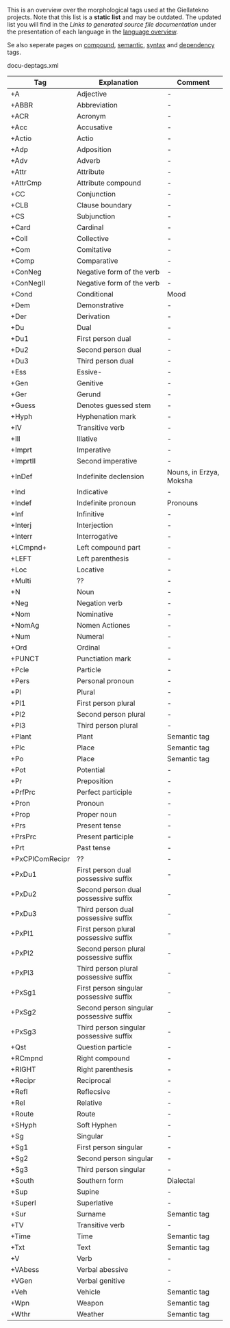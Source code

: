 

This is an overview over the morphological tags used at the Giellatekno projects. Note that this list is a **static list** and may be outdated. The updated list you will find in the *Links to generated source file documentation* under the presentation of each language in the [language overview](/lang//lang.eng.html).


Se also seperate pages on [compound](CompoundTags.html), [semantic](SemanticTags.html), [syntax](docu-sme-syntaxtags.html) and [dependency](docu-deptags.html) tags.




docu-deptags.xml


|   Tag | Explanation | Comment
| --- | --- | --- 
|  +A			  | Adjective |  -
|  +ABBR			  | Abbreviation | -
|  +ACR			  | Acronym |  -
|  +Acc			  | Accusative | -
|  +Actio		  | Actio |  -
|  +Adp			  | Adposition | -
|  +Adv			  | Adverb | -
|  +Attr			  | Attribute | -
|  +AttrCmp		  | Attribute compound | -
|  +CC			  | Conjunction | -
|  +CLB			  | Clause boundary | -
|  +CS			  | Subjunction | -
|  +Card			  | Cardinal | -
|  +Coll			  | Collective | -
|  +Com			  | Comitative | -
|  +Comp			  | Comparative | -
|  +ConNeg		  | Negative form of the verb | -
|  +ConNegII		  | Negative form of the verb | -
|  +Cond			  | Conditional | Mood
|  +Dem			  | Demonstrative | -
|  +Der			  | Derivation | -
|  +Du			  | Dual | -
|  +Du1			  | First person dual | -
|  +Du2			  | Second person dual | -
|  +Du3			  | Third person dual | -
|  +Ess			  | Essive- | -
|  +Gen			  | Genitive | -
|  +Ger			  | Gerund | -
|  +Guess		  | Denotes guessed stem | -
|  +Hyph			  | Hyphenation mark | -
|  +IV			  | Transitive verb | -
|  +Ill			  | Illative | -
|  +Imprt		  | Imperative | -
|  +ImprtII		  | Second imperative | -
|  +InDef		  | Indefinite declension | Nouns, in Erzya, Moksha
|  +Ind			  | Indicative | -
|  +Indef		  | Indefinite pronoun | Pronouns
|  +Inf			  | Infinitive | -
|  +Interj		  | Interjection | -
|  +Interr		  | Interrogative | -
|  +LCmpnd+		  | Left compound part | -
|  +LEFT			  | Left parenthesis | -
|  +Loc			  | Locative | -
|  +Multi		  | ?? | -
|  +N			  | Noun | -
|  +Neg			  | Negation verb | -
|  +Nom			  | Nominative | -
|  +NomAg		  | Nomen Actiones | -
|  +Num			  | Numeral | -
|  +Ord			  | Ordinal | -
|  +PUNCT		  | Punctiation mark | -
|  +Pcle			  | Particle | -
|  +Pers			  | Personal pronoun | -
|  +Pl			  | Plural | -
|  +Pl1			  | First person plural | -
|  +Pl2			  | Second person plural | -
|  +Pl3			  | Third person plural | -
|  +Plant		  | Plant | Semantic tag
|  +Plc			  | Place | Semantic tag
|  +Po			  | Place | Semantic tag
|  +Pot			  | Potential | -
|  +Pr			  | Preposition | -
|  +PrfPrc		  | Perfect participle | -
|  +Pron			  | Pronoun | -
|  +Prop			  | Proper noun | -
|  +Prs			  | Present tense | -
|  +PrsPrc		  | Present participle | -
|  +Prt			  | Past tense | -
|  +PxCPlComRecipr | ?? | -
|  +PxDu1		  | First person dual possessive suffix | -
|  +PxDu2		  | Second person dual possessive suffix | -
|  +PxDu3		  | Third person dual possessive suffix | -
|  +PxPl1		  | First person plural possessive suffix | -
|  +PxPl2		  | Second person plural possessive suffix | -
|  +PxPl3		  | Third person plural possessive suffix | -
|  +PxSg1		  | First person singular possessive suffix | -
|  +PxSg2		  | Second person singular possessive suffix | -
|  +PxSg3		  | Third person singular possessive suffix | -
|  +Qst			  | Question particle | -
|  +RCmpnd		  | Right compound | -
|  +RIGHT		  | Right parenthesis | -
|  +Recipr		  | Reciprocal | -
|  +Refl			  | Reflecsive | -
|  +Rel			  | Relative | -
|  +Route		  | Route | -
|  +SHyph		  | Soft Hyphen | -
|  +Sg			  | Singular | -
|  +Sg1			  | First person singular | -
|  +Sg2			  | Second person singular | -
|  +Sg3			  | Third person singular | -
|  +South		  | Southern form | Dialectal
|  +Sup			  | Supine | -
|  +Superl		  | Superlative | -
|  +Sur			  | Surname | Semantic tag
|  +TV			  | Transitive verb | -
|  +Time			  | Time | Semantic tag
|  +Txt			  | Text | Semantic tag
|  +V			  | Verb | -
|  +VAbess		  | Verbal abessive | -
|  +VGen			  | Verbal genitive | -
|  +Veh			  | Vehicle | Semantic tag
|  +Wpn			  | Weapon | Semantic tag
|  +Wthr			  | Weather | Semantic tag








